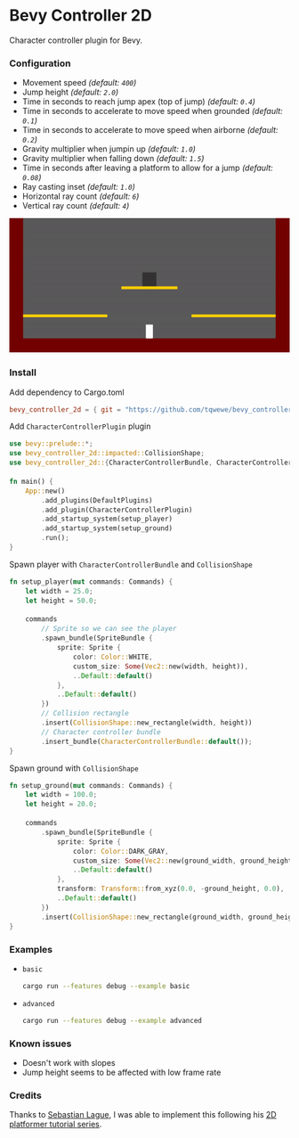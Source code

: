 # Bevy Controller 2D

Character controller plugin for Bevy.

### Configuration

- Movement speed _(default: `400`)_
- Jump height _(default: `2.0`)_
- Time in seconds to reach jump apex (top of jump) _(default: `0.4`)_
- Time in seconds to accelerate to move speed when grounded _(default: `0.1`)_
- Time in seconds to accelerate to move speed when airborne _(default: `0.2`)_
- Gravity multiplier when jumpin up _(default: `1.0`)_
- Gravity multiplier when falling down _(default: `1.5`)_
- Time in seconds after leaving a platform to allow for a jump _(default: `0.08`)_
- Ray casting inset _(default: `1.0`)_
- Horizontal ray count _(default: `6`)_
- Vertical ray count _(default: `4`)_

<p align="center">
  <img src="https://raw.githubusercontent.com/tqwewe/bevy_controller_2d/main/preview.gif">
</p>

### Install

Add dependency to Cargo.toml

```toml
bevy_controller_2d = { git = "https://github.com/tqwewe/bevy_controller_2d", features = ["debug"] } # Add debug to view ray casts
```

Add `CharacterControllerPlugin` plugin

```rust
use bevy::prelude::*;
use bevy_controller_2d::impacted::CollisionShape;
use bevy_controller_2d::{CharacterControllerBundle, CharacterControllerPlugin};

fn main() {
    App::new()
        .add_plugins(DefaultPlugins)
        .add_plugin(CharacterControllerPlugin)
        .add_startup_system(setup_player)
        .add_startup_system(setup_ground)
        .run();
}
```

Spawn player with `CharacterControllerBundle` and `CollisionShape`

```rust
fn setup_player(mut commands: Commands) {
    let width = 25.0;
    let height = 50.0;

    commands
        // Sprite so we can see the player
        .spawn_bundle(SpriteBundle {
            sprite: Sprite {
                color: Color::WHITE,
                custom_size: Some(Vec2::new(width, height)),
                ..Default::default()
            },
            ..Default::default()
        })
        // Collision rectangle
        .insert(CollisionShape::new_rectangle(width, height))
        // Character controller bundle
        .insert_bundle(CharacterControllerBundle::default());
}
```

Spawn ground with `CollisionShape`

```rust
fn setup_ground(mut commands: Commands) {
    let width = 100.0;
    let height = 20.0;

    commands
        .spawn_bundle(SpriteBundle {
            sprite: Sprite {
                color: Color::DARK_GRAY,
                custom_size: Some(Vec2::new(ground_width, ground_height)),
                ..Default::default()
            },
            transform: Transform::from_xyz(0.0, -ground_height, 0.0),
            ..Default::default()
        })
        .insert(CollisionShape::new_rectangle(ground_width, ground_height));
}
```

### Examples

- `basic`

  ```bash
  cargo run --features debug --example basic
  ```

- `advanced`

  ```bash
  cargo run --features debug --example advanced
  ```

### Known issues

- Doesn't work with slopes
- Jump height seems to be affected with low frame rate

### Credits

Thanks to [Sebastian Lague](https://www.youtube.com/channel/UCmtyQOKKmrMVaKuRXz02jbQ), I was able to implement this following his [2D platformer tutorial series](https://www.youtube.com/playlist?list=PLFt_AvWsXl0f0hqURlhyIoAabKPgRsqjz).
